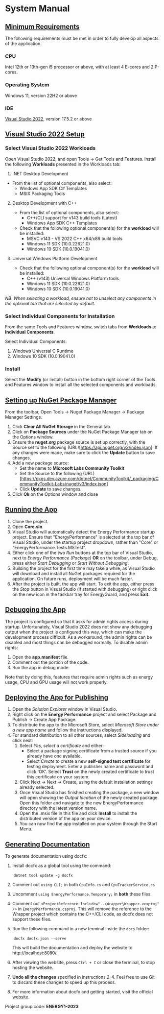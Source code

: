 # **System Manual**

## <u>Minimum Requirements</u> 

The following requirements must be met in order to fully develop all aspects of the application.

### CPU

Intel 12th or 13th-gen i5 processor or above, with at least 4 E-cores and 2 P-cores.

### Operating System

Windows 11, version 22H2 or above

### IDE

[Visual Studio 2022](https://visualstudio.microsoft.com/vs/), version 17.5.2 or above

## <u>Visual Studio 2022 Setup</u>

### Select Visual Studio 2022 Workloads

Open Visual Studio 2022, and open Tools &rarr; Get Tools and Features.
Install the following **Workloads** presented in the Workloads tab:

1. .NET Desktop Development

  - From the list of optional components, also select:
    - Windows App SDK C# Templates
    - MSIX Packaging Tools

2. Desktop Development with C++
   - From the list of optional components, also select:
     - C++/CLI support for v143 build tools (Latest)
     - Windows App SDK C++ Templates
   - Check that the following optional component(s) for the **workload** will be installed:
     - MSVC v143 - VS 2022 C++ x64/x86 build tools
     - Windows 11 SDK (10.0.22621.0)
     - Windows 10 SDK (10.0.19041.0)

3. Universal Windows Platform Development
   - Check that the following optional component(s) for the **workload** will be installed:
     - C++ (v143) Universal Windows Platform tools
     - Windows 11 SDK (10.0.22621.0)
     - Windows 10 SDK (10.0.19041.0)

*NB: When selecting a workload, ensure not to unselect any components in the optional tab that are selected by default.*

### Select Individual Components for Installation

From the same Tools and Features window, switch tabs from **Workloads** to **Individual Components**.

Select Individual Components:

1. Windows Universal C Runtime
2. Windows 10 SDK (10.0.19041.0)

### Install

Select the **Modify** (or Install) button in the bottom right corner of the Tools and Features window to install all the selected components and workloads.

## <u>Setting up NuGet Package Manager</u>

From the toolbar, Open Tools &rarr; Nuget Package Manager &rarr; Package Manager Settings.

1. Click **Clear All NuGet Storage** in the General tab.
2. Click on **Package Sources** under the NuGet Package Manager tab on the Options window.
3. Ensure the **nuget.org** package source is set up correctly, with the Source set to the following (URL)[https://api.nuget.org/v3/index.json].
   If any changes were made, make sure to click the **Update** button to save changes,
4. Add a new package source:
   - Set the name to **Microsoft Labs Community Toolkit**
   - Set the Source to the following (URL)[https://pkgs.dev.azure.com/dotnet/CommunityToolkit/_packaging/CommunityToolkit-Labs/nuget/v3/index.json]
   - Click **Update** to save changes.
5. Click **Ok** on the Options window and close

## <u>Running the App</u>

1. Clone the project.
2. Open **Core.sln**. 
3. Visual Studio will automatically detect the Energy Performance startup project. Ensure that "EnergyPerformance" is selected at the top bar of Visual Studio, under the startup project dropdown, rather than "Core" or "EnergyPerformance.Tests.MSTest".
4. Either click one of the two *Run* buttons at the top bar of Visual Studio, next to *Energy Performance (Package)* **OR** on the toolbar, under Debug, press either *Start Debugging* or *Start Without Debugging*.
5. Building the project for the first time may take a while, as Visual Studio will download and install all NuGet packages required for the application. On future runs, deployment will be much faster.
6. After the project is built, the app will start. To exit the app, either press the *Stop* button in Visual Studio (if started with debugging) or right click on the new icon in the taskbar tray for EnergyGuard, and press **Exit**.

## <u>Debugging the App</u>

The project is configured so that it asks for admin rights access during startup. Unfortunately, Visual Studio 2022 does not show any debugging output when the project is configured this way, which can make the development process difficult. As a workaround, the admin rights can be disabled and most things can be debugged normally. To disable admin rights:

1. Open the **app.manifest** file.
2. Comment out the <trustInfo> portion of the code.
3. Run the app in debug mode.

Note that by doing this, features that require admin rights such as energy usage, CPU and GPU usage will not work properly.

## <u>Deploying the App for Publishing</u>

1. Open the *Solution Explorer* window in Visual Studio.
2. Right click on the **Energy Performance** project and select Package and Publish &rarr; Create App Package.
3. To distribute the app to the Microsoft Store, select *Microsoft Store under a new app name* and follow the instructions displayed.
4. For standard distribution to all other sources, select *Sideloading* and click next:
   1. Select *Yes, select a certificate* and either:
      - Select a package signing certificate from a trusted source if you already have one available.
      - Select *Create* to create a new **self-signed test certificate** for testing deployment. Enter a publisher name and password and click 'OK'. Select **Trust** on the newly created certificate to trust this certificate on your system.
   2. Click Next &rarr; Next &rarr; Create, using the default installation settings already selected.
   3. Once Visual Studio has finished creating the package, a new window will open showing the *Output location* of the newly created package. Open this folder and navigate to the new EnergyPerformance directory with the latest version name.
   4. Open the .msix file in this file and click **Install** to install the distributed version of the app on your device.
   5. You can now find the app installed on your system through the Start Menu.

## <u>Generating Documentation</u>

To generate documentation using docfx:

1. Install docfx as a global tool using the command:

   ​	`dotnet tool update -g docfx`

2. Comment out `using CLI;` in both `CpuInfo.cs` and `CpuTrackerService.cs`

3. Uncomment `using EnergyPerformance.Temporary;` in **both** these files.

4. Comment out `<ProjectReference Include="..\Wrapper\Wrapper.vcxproj" />` in `EnergyPerformance.csproj`.
   This will remove the reference to the Wrapper project which contains the C++/CLI code, as docfx does not support these
   files.

5. Run the following command in a new terminal inside the `docs` folder:

   ​	`docfx docfx.json --serve`

   This will build the documentation and deploy the website to http://localhost:8080/.

6. After viewing the website, press `Ctrl + C` or close the terminal, to stop hosting the website.

7. **Undo all the changes** specified in instructions 2-4. Feel free to use Git to discard these changes to speed up this process.

8. For more information about docfx and getting started, visit the official [website](https://dotnet.github.io/docfx/index.html).


Project group code: **ENERGY1-2023**
